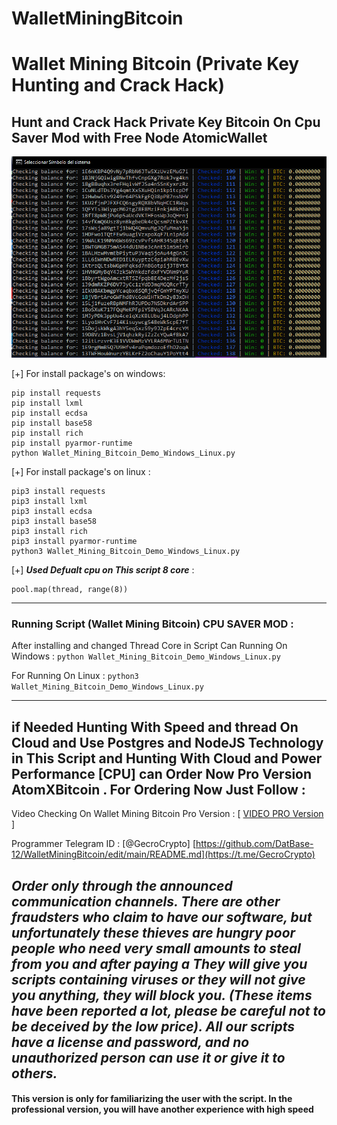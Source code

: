 # WalletMiningBitcoin
# Wallet Mining Bitcoin (Private Key Hunting and Crack Hack)
## Hunt and Crack Hack Private Key Bitcoin On Cpu Saver Mod with Free Node AtomicWallet

![Wallet Mining Bitcoin (Private Key Hunting and Crack Hack)](https://github.com/DatBase-12/WalletMiningBitcoin/blob/main/Capture.PNG)


[+] For install package's on windows:

```
pip install requests
pip install lxml
pip install ecdsa
pip install base58
pip install rich
pip install pyarmor-runtime
python Wallet_Mining_Bitcoin_Demo_Windows_Linux.py
```

[+] For install package's on linux :
```
pip3 install requests
pip3 install lxml
pip3 install ecdsa
pip3 install base58
pip3 install rich
pip3 install pyarmor-runtime
python3 Wallet_Mining_Bitcoin_Demo_Windows_Linux.py
```

[+] ***Used Defualt cpu on This script 8 core*** :
```
pool.map(thread, range(8))
```
---

### Running Script (Wallet Mining Bitcoin) CPU SAVER MOD :

After installing and changed Thread Core in Script Can Running On Windows : `python Wallet_Mining_Bitcoin_Demo_Windows_Linux.py`

For Running On Linux : `python3 Wallet_Mining_Bitcoin_Demo_Windows_Linux.py`

---

## if Needed Hunting With Speed and thread On Cloud and Use Postgres and NodeJS Technology in This Script and Hunting With Cloud and Power Performance [CPU] can Order Now Pro Version AtomXBitcoin . For Ordering Now Just Follow :

Video Checking On Wallet Mining Bitcoin Pro Version : [ [VIDEO PRO Version](https://github.com/DatBase-12/WalletMiningBitcoin/blob/main/pro.mp4) ]


Programmer Telegram ID : [@GecroCrypto]  [https://github.com/DatBase-12/WalletMiningBitcoin/edit/main/README.md](https://t.me/GecroCrypto)


***Order only through the announced communication channels. There are other fraudsters who claim to have our software, but unfortunately these thieves are hungry poor people who need very small amounts to steal from you and after paying a They will give you scripts containing viruses or they will not give you anything, they will block you. (These items have been reported a lot, please be careful not to be deceived by the low price). All our scripts have a license and password, and no unauthorized person can use it or give it to others.***
---
#### This version is only for familiarizing the user with the script. In the professional version, you will have another experience with high speed
